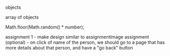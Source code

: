objects

array of objects

Math.floor(Math.random() \* number);

assignment 1 - make design similar to assignmentImage
assignment (optional) - on click of name of the person, we should go to a page that has more details about that person, and have a "go back" button
